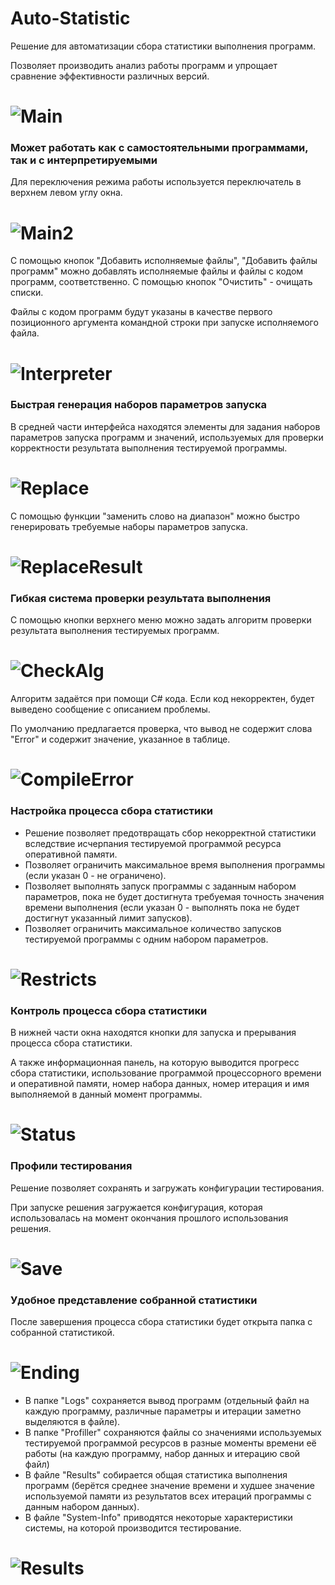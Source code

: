 # Auto-Statistic
Решение для автоматизации сбора статистики выполнения программ.

Позволяет производить анализ работы программ и упрощает сравнение эффективности различных версий.

# ![Main](https://raw.githubusercontent.com/Zumisha/Auto-Statistic/master/images/Main.png)

### Может работать как с самостоятельными программами, так и с интерпретируемыми
Для переключения режима работы используется переключатель в верхнем левом углу окна.

# ![Main2](https://raw.githubusercontent.com/Zumisha/Auto-Statistic/master/images/Main2.png)

С помощью кнопок "Добавить исполняемые файлы", "Добавить файлы программ" можно добавлять исполняемые файлы и файлы с кодом программ, соответственно. С помощью кнопок "Очистить" - очищать списки. 

Файлы с кодом программ будут указаны в качестве первого позиционного аргумента командной строки при запуске исполняемого файла.

# ![Interpreter](https://raw.githubusercontent.com/Zumisha/Auto-Statistic/master/images/Interpreter.png)

### Быстрая генерация наборов параметров запуска
В средней части интерфейса находятся элементы для задания наборов параметров запуска программ и значений, используемых для проверки корректности результата выполнения тестируемой программы.

# ![Replace](https://raw.githubusercontent.com/Zumisha/Auto-Statistic/master/images/Replace.png)

С помощью функции "заменить слово на диапазон" можно быстро генерировать требуемые наборы параметров запуска.

# ![ReplaceResult](https://raw.githubusercontent.com/Zumisha/Auto-Statistic/master/images/ReplaceResult.png)

### Гибкая система проверки результата выполнения
С помощью кнопки верхнего меню можно задать алгоритм проверки результата выполнения тестируемых программ.

# ![CheckAlg](https://raw.githubusercontent.com/Zumisha/Auto-Statistic/master/images/CheckAlg.png)

Алгоритм задаётся при помощи C# кода. Если код некорректен, будет выведено сообщение с описанием проблемы.

По умолчанию предлагается проверка, что вывод не содержит слова "Error" и содержит значение, указанное в таблице.

# ![CompileError](https://raw.githubusercontent.com/Zumisha/Auto-Statistic/master/images/CompileError.png)

### Настройка процесса сбора статистики
* Решение позволяет предотвращать сбор некорректной статистики вследствие исчерпания тестируемой программой ресурса оперативной памяти.
* Позволяет ограничить максимальное время выполнения программы (если указан 0 - не ограничено).
* Позволяет выполнять запуск программы с заданным набором параметров, пока не будет достигнута требуемая точность значения времени выполнения (если указан 0 - выполнять пока не будет достигнут указанный лимит запусков).
* Позволяет ограничить максимальное количество запусков тестируемой программы с одним набором параметров.

# ![Restricts](https://raw.githubusercontent.com/Zumisha/Auto-Statistic/master/images/Restricts.png)

### Контроль процесса сбора статистики
В нижней части окна находятся кнопки для запуска и прерывания процесса сбора статистики.

А также информационная панель, на которую выводится прогресс сбора статистики, использование программой процессорного времени и оперативной памяти, номер набора данных, номер итерация и имя выполняемой в данный момент программы.

# ![Status](https://raw.githubusercontent.com/Zumisha/Auto-Statistic/master/images/Status.png)

### Профили тестирования
Решение позволяет сохранять и загружать конфигурации тестирования.

При запуске решения загружается конфигурация, которая использовалась на момент окончания прошлого использования решения.

# ![Save](https://raw.githubusercontent.com/Zumisha/Auto-Statistic/master/images/Save.png)

### Удобное представление собранной статистики
После завершения процесса сбора статистики будет открыта папка с собранной статистикой.

# ![Ending](https://raw.githubusercontent.com/Zumisha/Auto-Statistic/master/images/Ending.png)
* В папке "Logs" сохраняется вывод программ (отдельный файл на каждую программу, различные параметры и итерации заметно выделяются в файле).
* В папке "Profiller" сохраняются файлы со значениями используемых тестируемой программой ресурсов в разные моменты времени её работы (на каждую программу, набор данных и итерацию свой файл)
* В файле "Results" собирается общая статистика выполнения программ (берётся среднее значение времени и худшее значение используемой памяти из результатов всех итераций программы с данным набором данных).
* В файле "System-Info" приводятся некоторые характеристики системы, на которой производится тестирование.

# ![Results](https://raw.githubusercontent.com/Zumisha/Auto-Statistic/master/images/Results.png)
